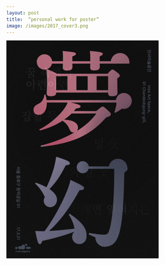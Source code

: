 ```yaml
---
layout: post
title:  “personal work for poster”
image: /images/2017_cover3.png
---
```

![2017_cover3.png](/images/2017_cover3.png)
